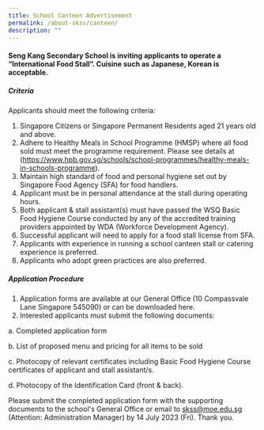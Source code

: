 ```yaml
---
title: School Canteen Advertisement
permalink: /about-skss/canteen/
description: ""
---
```

#### Seng Kang Secondary School is inviting applicants to operate a “International Food Stall”. Cuisine such as Japanese, Korean is acceptable.
##### Criteria
Applicants should meet the following criteria:
1.	Singapore Citizens or Singapore Permanent Residents aged 21 years old and above.
2.	Adhere to Healthy Meals in School Programme (HMSP) where all food sold must meet the programme requirement. Please see details at (https://www.hpb.gov.sg/schools/school-programmes/healthy-meals-in-schools-programme).
3.	Maintain high standard of food and personal hygiene set out by Singapore Food Agency (SFA) for food handlers.
4.	Applicant must be in personal attendance at the stall during operating hours.
5.	Both applicant & stall assistant(s) must have passed the WSQ Basic Food Hygiene Course conducted by any of the accredited training providers appointed by WDA (Workforce Development Agency).
6.	Successful applicant will need to apply for a food stall license from SFA.
7.	Applicants with experience in running a school canteen stall or catering experience is preferred.
8.	Applicants who adopt green practices are also preferred.

##### Application Procedure
1.	Application forms are available at our General Office (10 Compassvale Lane Singapore 545090) or can be downloaded here. 
2.	Interested applicants must submit the following documents:

a.	Completed application form

b.	List of proposed menu and pricing for all items to be sold

c.	Photocopy of relevant certificates including Basic Food Hygiene Course certificates of applicant and stall assistant/s.

d.	Photocopy of the Identification Card (front & back).  

Please submit the completed application form with the supporting documents to the school's General Office or email to skss@moe.edu.sg (Attention: Administration Manager) by 14 July 2023 (Fri).  Thank you. 

